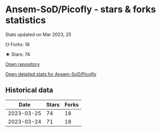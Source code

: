# Ansem-SoD/Picofly - stars & forks statistics

Stats updated on Mar 2023, 25

☋ Forks: 18

★ Stars: 74

[Open repository](https://github.com/Ansem-SoD/Picofly)

[Open detailed stats for Ansem-SoD/Picofly](https://reviewgithub.com/rep/Ansem-SoD/Picofly)

## Historical data
| Date | Stars | Forks |
|------|-------|-------|
| 2023-03-25 | 74 | 18 | 
| 2023-03-24 | 71 | 18 | 

